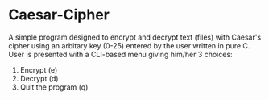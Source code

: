 # Caesar-Cipher

A simple program designed to encrypt and decrypt text (files) with Caesar's cipher using an arbitary key (0-25) entered by the user written in pure C. User is presented with a CLI-based menu giving him/her 3 choices:

1. Encrypt (e)
2. Decrypt (d)
3. Quit the program (q)
